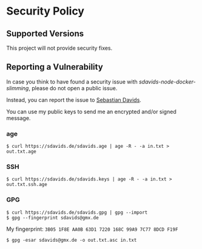 # Security Policy

## Supported Versions

This project will not provide security fixes.

## Reporting a Vulnerability

In case you think to have found a security issue with
_sdavids-node-docker-slimming_, please do not open a public issue.

Instead, you can report the issue to [Sebastian Davids](mailto:sdavids@gmx.de).

You can use my public keys to send me an encrypted and/or signed message.

### age

```shell
$ curl https://sdavids.de/sdavids.age | age -R - -a in.txt > out.txt.age
```

### SSH

```shell
$ curl https://sdavids.de/sdavids.keys | age -R - -a in.txt > out.txt.ssh.age
```

### GPG

```shell
$ curl https://sdavids.de/sdavids.gpg | gpg --import
$ gpg --fingerprint sdavids@gmx.de
```

My fingerprint: `3B05 1F8E AA0B 63D1 7220 168C 99A9 7C77 8DCD F19F`

```shell
$ gpg -esar sdavids@gmx.de -o out.txt.asc in.txt
```
